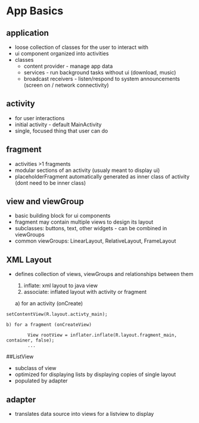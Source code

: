 # App Basics

## application
- loose collection of classes for the user to interact with
- ui component organized into activities
- classes	
	- content provider - manage app data
	- services - run background tasks without ui (download, music)
	- broadcast receivers - listen/respond to system announcements (screen on / network connectivity)

## activity
- for user interactions
- initial activity - default MainActivity
- single, focused thing that user can do

## fragment
- activities >1 fragments
- modular sections of an activity (usualy meant to display ui)
- placeholderFragment automatically generated as inner class of activity (dont need to be inner class)

## view and viewGroup
- basic building block for ui components
- fragment may contain multiple views to design its layout
- subclasses: buttons, text, other widgets - can be combined in viewGroups
- common viewGroups: LinearLayout, RelativeLayout, FrameLayout

## XML Layout
- defines collection of views, viewGroups and relationships between them
	1) inflate: xml layout to java view
	2) associate: inflated layout with activity or fragment

	a) for an activity (onCreate)
```
setContentView(R.layout.activty_main);
```

	b) for a fragment (onCreateView)
```
		View rootView = inflater.inflate(R.layout.fragment_main, container, false);
		...
```

##ListView
- subclass of view
- optimized for displaying lists by displaying copies of single layout
- populated by adapter

## adapter
- translates data source into views for a listview to display

